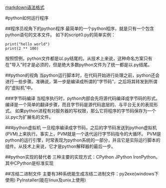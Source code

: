 [markdown语法格式](https://www.jianshu.com/p/191d1e21f7ed/)

#python如何运行程序

##程序员视角下的python程序
最简单的一个python程序，就是只有一个包含python语句的文本文件。
如下的script0.py的简单实例：

```cython
print("hello world")
print(2 ** 100)
```
按照惯例，python文件都是以.py结尾的。从技术上来说，这种命名方案只有在"导入"时才是必须的，但是绝大多数python文件为了统一都是以.py结尾。


##python的视角
当python运行脚本时，在代码开始进行处理之前，python还会进行一些步骤。准确说，第一步是编译成所谓的“字节码”，之后将其转发到所谓的“虚拟机”中。

###字节码编译
当程序执行时，python内部会先将源代码编译成字节码的形式。编译是一个简单的翻译步骤，而且字节码是源代码底层的、与平台无关的表现形式。
如果python进程有对服务器的写权限，那么它将程序的字节码保存为一个以.pyc为扩展名的文件。

###python虚拟机
 一旦程序编译成字节码，之后的字节码发送到python虚拟机(PVM)上来执行。事实上，PVM就是一个迭代运行字节码指令的大循环。
 PVM是python的运行引擎，时常表现为python系统的一部分，并且它是实际运行脚本的组件。从技术上来说，它才是python解释器的最后一步。
 
 
 ##python实现的替代者 
 三种主要的实现方式：CPython JPython IronPython。
 其中CPython是标准实现
 
 ##冻结二进制文件
 主要有3种系统能生成冻结二进制文件：py2exe(windows下使用) PyInstaller(能在linux及unix上使用)
 